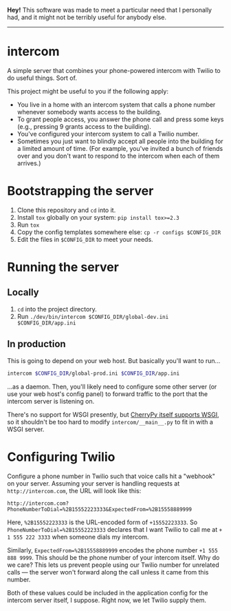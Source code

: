 **Hey!** This software was made to meet a particular need that I personally had, and it might not be terribly useful for anybody else.
* * *

intercom
==============
A simple server that combines your phone-powered intercom with Twilio to do useful things. Sort of.

This project might be useful to you if the following apply:

* You live in a home with an intercom system that calls a phone number whenever somebody wants access to the building.
* To grant people access, you answer the phone call and press some keys (e.g., pressing 9 grants access to the building).
* You've configured your intercom system to call a Twilio number.
* Sometimes you just want to blindly accept all people into the building for a limited amount of time. (For example, you've invited a bunch of friends over and you don't want to respond to the intercom when each of them arrives.)


# Bootstrapping the server

1. Clone this repository and `cd` into it.
1. Install `tox` globally on your system: `pip install tox>=2.3`
1. Run `tox`
1. Copy the config templates somewhere else: `cp -r configs $CONFIG_DIR`
1. Edit the files in `$CONFIG_DIR` to meet your needs.


# Running the server

## Locally

1. `cd` into the project directory.
1. Run `./dev/bin/intercom $CONFIG_DIR/global-dev.ini $CONFIG_DIR/app.ini`

## In production

This is going to depend on your web host. But basically you'll want to run...

```sh
intercom $CONFIG_DIR/global-prod.ini $CONFIG_DIR/app.ini
```

...as a daemon. Then, you'll likely need to configure some other server (or use your web host's config panel) to forward traffic to the port that the intercom server is listening on.

There's no support for WSGI presently, but [CherryPy itself supports WSGI](http://docs.cherrypy.org/en/latest/deploy.html#wsgi-servers), so it shouldn't be too hard to modify `intercom/__main__.py` to fit in with a WSGI server.


# Configuring Twilio

Configure a phone number in Twilio such that voice calls hit a "webhook" on your server. Assuming your server is handling requests at `http://intercom.com`, the URL will look like this:

```
http://intercom.com?PhoneNumberToDial=%2B15552223333&ExpectedFrom=%2B15558889999
```

Here, `%2B15552223333` is the URL-encoded form of `+15552223333`. So `PhoneNumberToDial=%2B15552223333` declares that I want Twilio to call me at `+ 1 555 222 3333` when someone dials my intercom.

Similarly, `ExpectedFrom=%2B15558889999` encodes the phone number `+1 555 888 9999`. This should be the phone number of your intercom itself. Why do we care? This lets us prevent people using our Twilio number for unrelated calls — the server won't forward along the call unless it came from this number.

Both of these values could be included in the application config for the intercom server itself, I suppose. Right now, we let Twilio supply them.
